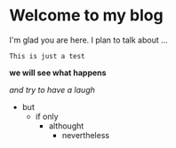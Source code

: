# Welcome to my blog

I'm glad you are here. I plan to talk about ...

```This is just a test```

**we will see what happens**

_and try to have a laugh_

* but
  * if only
    * althought
      * nevertheless

